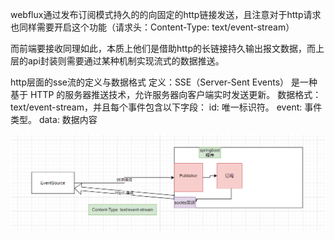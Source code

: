 
webflux通过发布订阅模式持久的的向固定的http链接发送，且注意对于http请求也同样需要开启这个功能（请求头：Content-Type: text/event-stream）

而前端要接收同理如此，本质上他们是借助http的长链接持久输出报文数据，而上层的api封装则需要通过某种机制实现流式的数据推送。


http层面的sse流的定义与数据格式
定义：SSE（Server-Sent Events） 是一种基于 HTTP 的服务器推送技术，允许服务器向客户端实时发送更新。
数据格式： text/event-stream，并且每个事件包含以下字段：
id: 唯一标识符。
event: 事件类型。
data: 数据内容 

![](img/Pasted%20image%2020250325151907.png)




